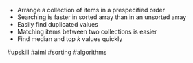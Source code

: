 - Arrange a collection of items in a prespecified order
- Searching is faster in sorted array than in an unsorted array
- Easily find duplicated values
- Matching items between two collections is easier
- Find median and top $k$ values quickly


#upskill #aiml #sorting #algorithms